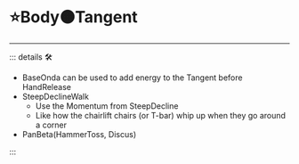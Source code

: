 # ⭐<labor>Body🟠<motor>Tangent</motor></motor>

---

<!-- =================================================== -->
<!-- =================================================== -->
<!-- =================================================== -->
<!-- =================================================== -->
<!-- =================================================== -->
::: details 🛠

- BaseOnda can be used to add energy to the Tangent before HandRelease
- SteepDeclineWalk
    - Use the Momentum from SteepDecline
    - Like how the chairlift chairs (or T-bar) whip up when they go around a corner
- PanBeta(HammerToss, Discus)

:::
